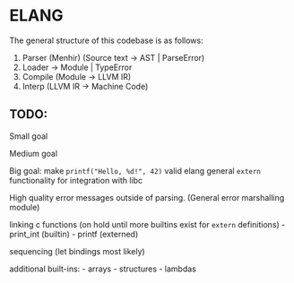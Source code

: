 # ELANG

The general structure of this codebase is as follows:

1. Parser (Menhir) (Source text -> AST | ParseError)
1. Loader -> Module | TypeError
1. Compile (Module -> LLVM IR)
1. Interp (LLVM IR -> Machine Code)

## TODO:

Small goal


Medium goal

Big goal:
make `printf("Hello, %d!", 42)` valid elang
general `extern` functionality for integration with libc

High quality error messages outside of parsing. (General error marshalling module)

linking c functions (on hold until more builtins exist for `extern` definitions)
    - print_int (builtin)
    - printf (externed)

sequencing (let bindings most likely)

additional built-ins:
    - arrays
    - structures
    - lambdas